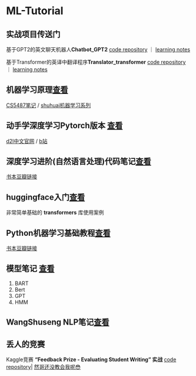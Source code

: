 # ML-Tutorial
## 实战项目传送门
基于GPT2的英文聊天机器人**Chatbot_GPT2** [code repository](https://github.com/chenjunyi1999/ChatBot_GPT2) ｜ [learning notes](https://github.com/chenjunyi1999/ML-Tutorial/tree/main/Code_Notes/ChatBot-GPT2%E9%A1%B9%E7%9B%AE%E7%AC%94%E8%AE%B0)

基于Transformer的英译中翻译程序**Translator_transformer** [code repository](https://github.com/chenjunyi1999/Translator_transformer) ｜ [learning notes](https://github.com/chenjunyi1999/ML-Tutorial/tree/main/Code_Notes/Translator-transformer)

## 机器学习原理[查看](https://github.com/chenjunyi1999/ML-Tutorial/tree/main/%E6%9C%BA%E5%99%A8%E5%AD%A6%E4%B9%A0%E5%8E%9F%E7%90%86)
[CS5487笔记](https://github.com/chenjunyi1999/ML-Tutorial/tree/main/%E6%9C%BA%E5%99%A8%E5%AD%A6%E4%B9%A0%E5%8E%9F%E7%90%86/CS5487)
 / [shuhuai机器学习系列](https://github.com/chenjunyi1999/ML-Tutorial/tree/main/%E6%9C%BA%E5%99%A8%E5%AD%A6%E4%B9%A0%E5%8E%9F%E7%90%86/shuhuai%E6%9C%BA%E5%99%A8%E5%AD%A6%E4%B9%A0%E7%B3%BB%E5%88%97)

## 动手学深度学习Pytorch版本 [查看](https://github.com/chenjunyi1999/ML-Tutorial/tree/main/d2l(Pytorch))
[d2l中文官网](https://zh-v2.d2l.ai/index.html)
/ [b站](https://space.bilibili.com/1567748478)

## 深度学习进阶(自然语言处理)代码笔记[查看](https://github.com/chenjunyi1999/ML-Tutorial/tree/main/deep-learning-from-scratch-2)
[书本豆瓣链接](https://book.douban.com/subject/35225413/)

## huggingface入门[查看](https://github.com/chenjunyi1999/ML-Tutorial/tree/main/huggingface%E5%85%A5%E9%97%A8)
非常简单基础的 **transformers** 库使用案例

## Python机器学习基础教程[查看](https://github.com/chenjunyi1999/ML-Tutorial/tree/main/python%E6%9C%BA%E5%99%A8%E5%AD%A6%E4%B9%A0%E5%9F%BA%E7%A1%80%E6%95%99%E7%A8%8B)
[书本豆瓣链接](https://book.douban.com/subject/30147778/)

## 模型笔记 [查看](https://github.com/chenjunyi1999/ML-Tutorial/tree/main/%E6%A8%A1%E5%9E%8B%E7%AC%94%E8%AE%B0)
1. BART
2. Bert
3. GPT
4. HMM

## WangShuseng NLP笔记[查看](https://github.com/chenjunyi1999/ML-Tutorial/blob/main/Wang%20Shusen%20NLP%E6%95%99%E5%AD%A6%EF%BC%88keras%EF%BC%89.pdf)


## 丢人的竞赛
Kaggle竞赛 **“Feedback Prize - Evaluating Student Writing” 实战** [code repository](https://github.com/chenjunyi1999/Kaggle-Feedback-Prize)| [然哥还没教会我呢😳](https://github.com/chenjunyi1999/Kaggle-Feedback-Prize)
